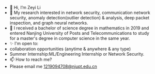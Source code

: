 - 👋 Hi, I’m Zeyi Li
- 👀 My research interested in  network security, communication network security, anomaly detection(outlier detection) & analysis, deep packet inspection, and graph neural networks.
- 💞️ I received a bachelor of science degree in mathematics in 2019 and entered Nanjing University of Posts and Telecommunications to study for a master's degree in computer science in the same year.
- ✨ I'm open to:
- collaboration opportunities (anytime & anywhere & any type)
- Summer Internship:ML/Engineering Internship or Network Security.
- 📫 How to reach me? 
- Please email me 1219094708@njupt.edu.cn
<!---
sailorlee97/sailorlee97 is a ✨ special ✨ repository because its `README.md` (this file) appears on your GitHub profile.
You can click the Preview link to take a look at your changes.
--->
